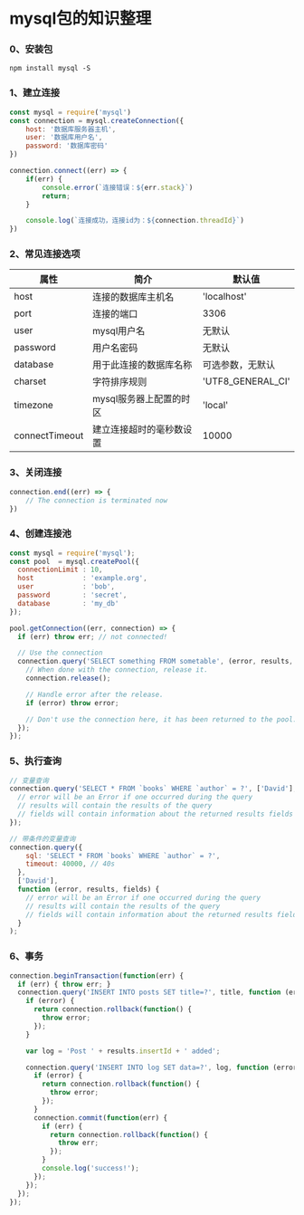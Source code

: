 # mysql包的知识整理

### 0、安装包
```shell
npm install mysql -S
```

### 1、建立连接
```javascript
const mysql = require('mysql')
const connection = mysql.createConnection({
    host: '数据库服务器主机',
    user: '数据库用户名',
    password: '数据库密码'
})

connection.connect((err) => {
    if(err) {
        console.error(`连接错误：${err.stack}`)
        return;
    }

    console.log(`连接成功，连接id为：${connection.threadId}`)
})
```

### 2、常见连接选项
|属性|简介|默认值|
|---|---|---|
|host|连接的数据库主机名|'localhost'|
|port|连接的端口|3306|
|user|mysql用户名|无默认|
|password|用户名密码|无默认|
|database|用于此连接的数据库名称|可选参数，无默认|
|charset|字符排序规则|'UTF8_GENERAL_CI'|
|timezone|mysql服务器上配置的时区|'local'|
|connectTimeout|建立连接超时的毫秒数设置|10000|

### 3、关闭连接
```javascript
connection.end((err) => {
    // The connection is terminated now
})
```

### 4、创建连接池
```javascript
const mysql = require('mysql');
const pool  = mysql.createPool({
  connectionLimit : 10,
  host            : 'example.org',
  user            : 'bob',
  password        : 'secret',
  database        : 'my_db'
});

pool.getConnection((err, connection) => {
  if (err) throw err; // not connected!

  // Use the connection
  connection.query('SELECT something FROM sometable', (error, results, fields) => {
    // When done with the connection, release it.
    connection.release();

    // Handle error after the release.
    if (error) throw error;

    // Don't use the connection here, it has been returned to the pool.
  });
});
```

### 5、执行查询
```javascript
// 变量查询
connection.query('SELECT * FROM `books` WHERE `author` = ?', ['David'], function (error, results, fields) {
  // error will be an Error if one occurred during the query
  // results will contain the results of the query
  // fields will contain information about the returned results fields (if any)
});

// 带条件的变量查询
connection.query({
    sql: 'SELECT * FROM `books` WHERE `author` = ?',
    timeout: 40000, // 40s
  },
  ['David'],
  function (error, results, fields) {
    // error will be an Error if one occurred during the query
    // results will contain the results of the query
    // fields will contain information about the returned results fields (if any)
  }
);
```

### 6、事务
```javascript
connection.beginTransaction(function(err) {
  if (err) { throw err; }
  connection.query('INSERT INTO posts SET title=?', title, function (error, results, fields) {
    if (error) {
      return connection.rollback(function() {
        throw error;
      });
    }

    var log = 'Post ' + results.insertId + ' added';

    connection.query('INSERT INTO log SET data=?', log, function (error, results, fields) {
      if (error) {
        return connection.rollback(function() {
          throw error;
        });
      }
      connection.commit(function(err) {
        if (err) {
          return connection.rollback(function() {
            throw err;
          });
        }
        console.log('success!');
      });
    });
  });
});
```